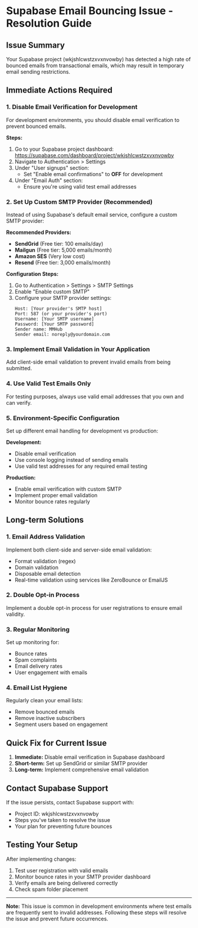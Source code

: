 # Supabase Email Bouncing Issue - Resolution Guide

## Issue Summary
Your Supabase project (wkjshlcwstzxvxnvowby) has detected a high rate of bounced emails from transactional emails, which may result in temporary email sending restrictions.

## Immediate Actions Required

### 1. Disable Email Verification for Development
For development environments, you should disable email verification to prevent bounced emails.

**Steps:**
1. Go to your Supabase project dashboard: https://supabase.com/dashboard/project/wkjshlcwstzxvxnvowby
2. Navigate to Authentication > Settings
3. Under "User signups" section:
   - Set "Enable email confirmations" to **OFF** for development
4. Under "Email Auth" section:
   - Ensure you're using valid test email addresses

### 2. Set Up Custom SMTP Provider (Recommended)
Instead of using Supabase's default email service, configure a custom SMTP provider:

**Recommended Providers:**
- **SendGrid** (Free tier: 100 emails/day)
- **Mailgun** (Free tier: 5,000 emails/month)
- **Amazon SES** (Very low cost)
- **Resend** (Free tier: 3,000 emails/month)

**Configuration Steps:**
1. Go to Authentication > Settings > SMTP Settings
2. Enable "Enable custom SMTP"
3. Configure your SMTP provider settings:
   ```
   Host: [Your provider's SMTP host]
   Port: 587 (or your provider's port)
   Username: [Your SMTP username]
   Password: [Your SMTP password]
   Sender name: MMHub
   Sender email: noreply@yourdomain.com
   ```

### 3. Implement Email Validation in Your Application
Add client-side email validation to prevent invalid emails from being submitted.

### 4. Use Valid Test Emails Only
For testing purposes, always use valid email addresses that you own and can verify.

### 5. Environment-Specific Configuration
Set up different email handling for development vs production:

**Development:**
- Disable email verification
- Use console logging instead of sending emails
- Use valid test addresses for any required email testing

**Production:**
- Enable email verification with custom SMTP
- Implement proper email validation
- Monitor bounce rates regularly

## Long-term Solutions

### 1. Email Address Validation
Implement both client-side and server-side email validation:
- Format validation (regex)
- Domain validation
- Disposable email detection
- Real-time validation using services like ZeroBounce or EmailJS

### 2. Double Opt-in Process
Implement a double opt-in process for user registrations to ensure email validity.

### 3. Regular Monitoring
Set up monitoring for:
- Bounce rates
- Spam complaints  
- Email delivery rates
- User engagement with emails

### 4. Email List Hygiene
Regularly clean your email lists:
- Remove bounced emails
- Remove inactive subscribers
- Segment users based on engagement

## Quick Fix for Current Issue

1. **Immediate:** Disable email verification in Supabase dashboard
2. **Short-term:** Set up SendGrid or similar SMTP provider
3. **Long-term:** Implement comprehensive email validation

## Contact Supabase Support
If the issue persists, contact Supabase support with:
- Project ID: wkjshlcwstzxvxnvowby
- Steps you've taken to resolve the issue
- Your plan for preventing future bounces

## Testing Your Setup
After implementing changes:
1. Test user registration with valid emails
2. Monitor bounce rates in your SMTP provider dashboard
3. Verify emails are being delivered correctly
4. Check spam folder placement

---

**Note:** This issue is common in development environments where test emails are frequently sent to invalid addresses. Following these steps will resolve the issue and prevent future occurrences.